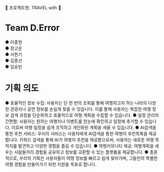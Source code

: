 🛫 프로젝트명: TRAVEL with 🛬

<h1>Team D.Error</h1>

● 이종현<br>
● 장고운<br>
● 서현기<br>
● 김종선<br>
● 임승빈


<h1>기획 의도</h1>

● 효율적인 정보 수집: 사용자는 단 한 번의 조회를 통해 여행하고자 하는 나라의 다양한 관광지나 공연 정보를 손쉽게 찾을 수 있습니다. 이를 통해 사용자는 복잡한 여행 정보 검색 과정을 단순화하고 효율적으로 여행 계획을 수립할 수 있습니다.
● 일정 관리의 간편함: 사용자는 원하는 여행지나 이벤트를 한눈에 확인하고 일정에 추가할 수 있습니다. 이로써 여행 일정을 쉽게 조직하고 개인화된 계획을 세울 수 있습니다.
● AI검색을 통한 추천 서비스: 우리의 서비스는 사용자에게 AI검색을 통한 여행지 추천목록을 제공합니다. 키워드 검색을 통해 AI가 여행지 추천을 제공함으로써, 사용자는 새로운 여행 목적지를 발견하고 다양한 경험을 즐길 수 있습니다.
● 여행커뮤니티 제공: 여행계획을 세우는 사람들끼리 경험을 공유하고 정보를 교환할 수 있는 플랫폼을 제공합니다.
● 총론적으로, 우리의 기획은 사용자들이 여행 정보를 빠르고 쉽게 찾아가며, 그들만의 특별한 여행 경험을 만들어가기 위한 지원을 목표로 합니다.
